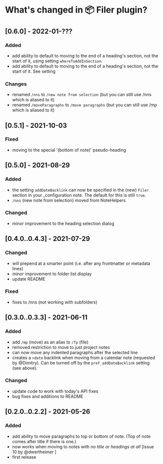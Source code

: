 # What's changed in 📦 Filer plugin?
<!-- - ??? /fp and /mp now create the destination daily note if it doesn't already exist -->
<!-- - TODO: uses system locale in dates, where possible -->
<!-- - ???. Also refactored code to allow re-use of my paragraph block finding code. -->

## [0.6.0] - 2022-01-???
### Added
- add ability to default to moving to the end of a heading's section, not the start of it, using setting `whereToAddInSection`.
- add ability to default to moving to the end of a heading's section, not the start of it. See setting

### Changes
- renamed `/nns` to `/new note from selection` (but you can still use /nns which is aliased to it)
- renamed `/moveParagraphs` to `/move paragraphs` (but you can still use /mp which is aliased to it)

## [0.5.1] - 2021-10-03
### Fixed
- moving to the special '(bottom of note)' pseudo-heading

## [0.5.0] - 2021-08-29
### Added
- the setting `addDateBacklink` can now be specified in the (new) `Filer` section in your _configuration note. The default for this is still `true`.
- `/nns` (new note from selection) moved from NoteHelpers

### Changed
- minor improvement to the heading selection dialog

## [0.4.0..0.4.3] - 2021-07-29
### Changed
- will prepend at a smarter point (i.e. after any frontmatter or metadata lines)
- minor improvement to folder list display
- update README

### Fixed
- fixes to /nns (not working with subfolders)

## [0.3.0..0.3.3] - 2021-06-11
### Added
- add `/mp` (move) as an alias to `/fp` (file)
- removed restriction to move to just project notes
- can now move any indented paragraphs after the selected line
- creates a `>date` backlink when moving from a calendar note (requested by @Dimitry). Can be turned off by the `pref_addDateBacklink` setting (see above).
### Changed
- update code to work with today's API fixes
- bug fixes and additions to README

## [0.2.0..0.2.2] - 2021-05-26
### Added
- add ability to move paragraphs to top or bottom of note. (Top of note comes after title if there is one.)
- now works when moving to notes with _no title or headings at all_ [Issue 10 by @dwertheimer ]
- first release
